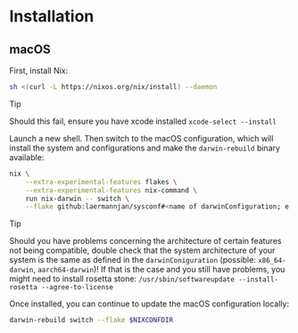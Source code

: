 # Installation

## macOS

First, install Nix:

```bash
sh <(curl -L https://nixos.org/nix/install) --daemon
```

> [!TIP]
> Should this fail, ensure you have xcode installed `xcode-select --install`

Launch a new shell. Then switch to the macOS configuration, which will install the system and configurations and make the
`darwin-rebuild` binary available:

```bash
nix \
    --extra-experimental-features flakes \
    --extra-experimental-features nix-command \
    run nix-darwin -- switch \
    --flake github:laermannjan/sysconf#<name of darwinConfiguration; e.g. `work`>
```

> [!TIP]
>
> Should you have problems concerning the architecture of certain features not being compatible, double check that the system
> architecture of your system is the same as defined in the `darwinConiguration` (possible: `x86_64-darwin`, `aarch64-darwin`)!
> If that is the case and you still have problems, you might need to install rosetta stone:
> `/usr/sbin/softwareupdate --install-rosetta --agree-to-license`

Once installed, you can continue to update the macOS configuration locally:

```bash
darwin-rebuild switch --flake $NIXCONFDIR
```
